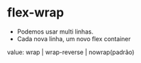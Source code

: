# flex-wrap

- Podemos usar multi linhas.
- Cada nova linha, um novo flex container

value: wrap | wrap-reverse | nowrap(padrão)